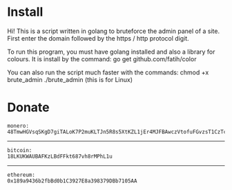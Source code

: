 #  Install
Hi!
This is a script written in golang
to bruteforce the admin panel of a site.
First enter the domain followed by the
https / http protocol digit.

To run this program, you must have golang installed
and also a library for colours.
It is install by the command:
go get github.com/fatih/color

You can also run the script 
much faster with the commands:
chmod +x brute_admin
./brute_admin
(this is for Linux)


#  Donate

    monero: 
    48TmwHGVsqSKgD7giTALoK7P2muKLTJn5R8s5XtKZL1jEr4MJFBAwczVtofuFGvzsT1CzTcFXotwZCDno1UsskqFFZe9wVC
***
    bitcoin:
    18LKUKWAUBAFKzLBdFFkt687vh8rMPhL1u
***
    ethereum:
    0x189a9436b2fbBd0b1C3927E8a398379DBb7105AA
